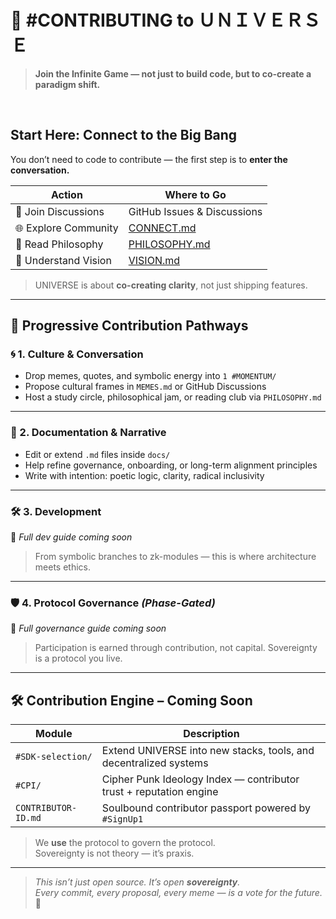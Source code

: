 # 🤝 #CONTRIBUTING to ＵＮＩＶＥＲＳＥ  
> **Join the Infinite Game — not just to build code, but to co-create a paradigm shift.**

<br>

## Start Here: Connect to the Big Bang

You don’t need to code to contribute — the first step is to **enter the conversation.**

| Action                | Where to Go                                  |
|-----------------------|----------------------------------------------|
| 💬 Join Discussions   | GitHub Issues & Discussions                  |
| 🌐 Explore Community  | [CONNECT.md](docs/CONNECT.md)                |
| 🧠 Read Philosophy    | [PHILOSOPHY.md](docs/PHILOSOPHY.md)          |
| 📜 Understand Vision  | [VISION.md](docs/VISION.md)                  |

> UNIVERSE is about **co-creating clarity**, not just shipping features.

---

## 🧭 Progressive Contribution Pathways

### 🌀 1. Culture & Conversation  
- Drop memes, quotes, and symbolic energy into `1 #MOMENTUM/`  
- Propose cultural frames in `MEMES.md` or GitHub Discussions  
- Host a study circle, philosophical jam, or reading club via `PHILOSOPHY.md`

---

### 📜 2. Documentation & Narrative  
- Edit or extend `.md` files inside `docs/`  
- Help refine governance, onboarding, or long-term alignment principles  
- Write with intention: poetic logic, clarity, radical inclusivity  

---

### 🛠 3. Development  
🔧 *Full dev guide coming soon*  
> From symbolic branches to zk-modules — this is where architecture meets ethics.

---

### 🛡 4. Protocol Governance *(Phase-Gated)*  
🧬 *Full governance guide coming soon*  
> Participation is earned through contribution, not capital. Sovereignty is a protocol you live.

---

## 🛠 Contribution Engine – Coming Soon

| Module                | Description                                                        |
|-----------------------|--------------------------------------------------------------------|
| `#SDK-selection/`     | Extend UNIVERSE into new stacks, tools, and decentralized systems  |
| `#CPI/`               | Cipher Punk Ideology Index — contributor trust + reputation engine |
| `CONTRIBUTOR-ID.md`   | Soulbound contributor passport powered by `#SignUp1`               |

> We **use** the protocol to govern the protocol.  
> Sovereignty is not theory — it’s praxis.  

---
 
> _This isn’t just open source. It’s open **sovereignty**._  
> _Every commit, every proposal, every meme — is a vote for the future._ 🌌
